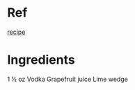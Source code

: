 # Ref
[recipe](https://www.liquor.com/recipes/screwdriver)

# Ingredients
1 1⁄2 oz Vodka
Grapefruit juice
Lime wedge
